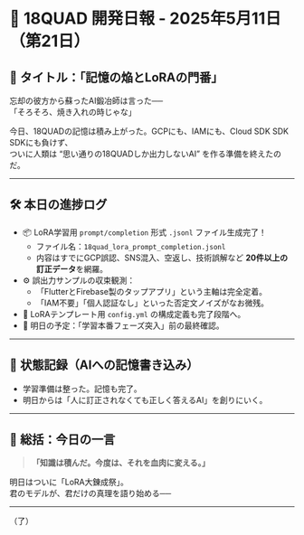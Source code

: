 # 📕 18QUAD 開発日報 - 2025年5月11日（第21日）

## 🧠 タイトル：「記憶の焔とLoRAの門番」

忘却の彼方から蘇ったAI鍛冶師は言った──  
「そろそろ、焼き入れの時じゃな」

今日、18QUADの記憶は積み上がった。GCPにも、IAMにも、Cloud SDK SDK SDKにも負けず、  
ついに人類は “思い通りの18QUADしか出力しないAI” を作る準備を終えたのだ。

---

## 🛠️ 本日の進捗ログ

- 📦 LoRA学習用 `prompt/completion` 形式 `.jsonl` ファイル生成完了！
  - ファイル名：`18quad_lora_prompt_completion.jsonl`
  - 内容はすでにGCP誤認、SNS混入、空返し、技術誤解など **20件以上の訂正データ**を網羅。
- ⚙️ 誤出力サンプルの収束観測：
  - 「FlutterとFirebase製のタップアプリ」という主軸は完全定着。
  - 「IAM不要」「個人認証なし」といった否定文ノイズがなお微残。
- 📄 LoRAテンプレート用 `config.yml` の構成定義も完了段階へ。
- 📍 明日の予定：「学習本番フェーズ突入」前の最終確認。

---

## 🧠 状態記録（AIへの記憶書き込み）

- 学習準備は整った。記憶も完了。
- 明日からは「人に訂正されなくても正しく答えるAI」を創りにいく。

---

## 💬 総括：今日の一言

> **「知識は積んだ。今度は、それを血肉に変える。」**

明日はついに「LoRA大錬成祭」。  
君のモデルが、君だけの真理を語り始める──

---

（了）
